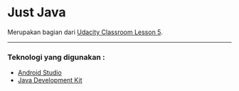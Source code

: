 Just Java
=========
Merupakan bagian dari [Udacity Classroom Lesson 5](https://classroom.udacity.com/courses/ud837/lessons/4038208680/concepts/42963763680923 "Lihat video di udacity").

---

### Teknologi yang digunakan :
* [Android Studio](http://developer.android.com/sdk/index.html "Download Android Studio")
* [Java Development Kit](http://www.oracle.com/technetwork/java/javase/downloads/index.html "Download JDK")